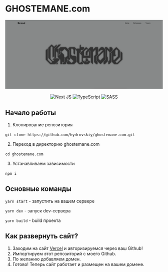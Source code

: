 # GHOSTEMANE.com

![Preview](./public/Preview.png)
<div align = 'center'>
  
  ![Next JS](https://img.shields.io/badge/Next-black?style=for-the-badge&logo=next.js&logoColor=white) ![TypeScript](https://img.shields.io/badge/typescript-%23007ACC.svg?style=for-the-badge&logo=typescript&logoColor=white) ![SASS](https://img.shields.io/badge/SASS-hotpink.svg?style=for-the-badge&logo=SASS&logoColor=white)
  
</div>

## Начало работы

1. Клонирование репозитория 

```git clone https://github.com/hydrovskiy/ghostemane.com.git```

2. Переход в директорию ghostemane.com

```cd ghostemane.com```

3. Устанавливаем зависимости

```npm i```

## Основные команды

```yarn start``` - запустить на вашем сервере

```yarn dev``` - запуск dev-сервера

```yarn build``` - build проекта

## Как развернуть сайт?

1. Заходим на сайт [Vercel](https://vercel.com) и авторизируемся через ваш Github!
2. Импортируем этот репозиторий с моего Github.
3. По желанию добавляем домен.
4. Готово! Теперь сайт работает и размещен на вашем домене.
